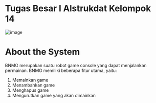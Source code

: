 # Tugas Besar I Alstrukdat Kelompok 14
![image](https://user-images.githubusercontent.com/110537201/199420492-b7bbf65c-0b3e-4a8a-aaa5-4f0059386617.png)

# About the System

BNMO merupakan suatu robot game console yang dapat menjalankan permainan. BNMO memiliki beberapa fitur utama, yaitu:
1. Memainkan game
2. Menambahkan game
3. Menghapus game
4. Mengurutkan game yang akan dimainkan

